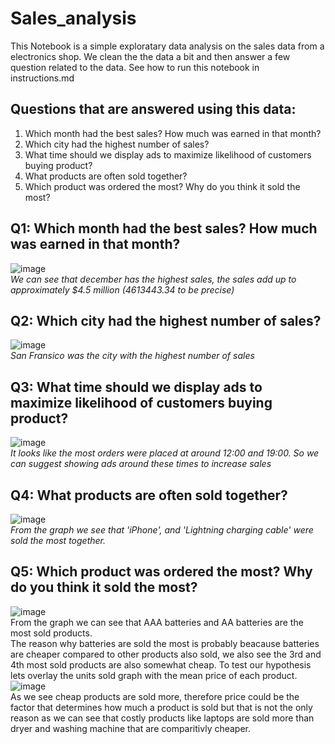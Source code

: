 # Sales_analysis
This Notebook is a simple exploratary data analysis on the sales data from a electronics shop. We clean the the data a bit and then answer a few question related to the data. See how to run this notebook in instructions.md

## Questions that are answered using this data:
1. Which month had the best sales? How much was earned in that month?
2. Which city had the highest number of sales?
3. What time should we display ads to maximize likelihood of customers buying product?
4. What products are often sold together?
5. Which product was ordered the most? Why do you think it sold the most?

## Q1: Which month had the best sales? How much was earned in that month?
![image](https://user-images.githubusercontent.com/41267142/227176585-957f6bf7-ee88-4524-ab2d-9facd00b7ba4.png)<br>
_We can see that december has the highest sales, the sales add up to approximately $4.5 million (4613443.34 to be precise)_

## Q2: Which city had the highest number of sales?
![image](https://user-images.githubusercontent.com/41267142/227176983-48cfd129-5e83-45bb-b7cd-431ab4de3674.png)<br>
_San Fransico was the city with the highest number of sales_

## Q3: What time should we display ads to maximize likelihood of customers buying product?
![image](https://user-images.githubusercontent.com/41267142/227177375-1dcac7b8-cba0-4bd0-84c7-52f58c7744e2.png)<br>
_It looks like the most orders were placed at around 12:00 and 19:00. So we can suggest showing ads around these times to increase sales_

## Q4: What products are often sold together?
![image](https://user-images.githubusercontent.com/41267142/227177592-092f5d45-3536-4581-bd09-9bddc02a8b31.png)<br>
_From the graph we see that 'iPhone', and 'Lightning charging cable' were sold the most together._

## Q5: Which product was ordered the most? Why do you think it sold the most?
![image](https://user-images.githubusercontent.com/41267142/227175878-c063ba87-d447-48c6-96ea-3d4b2c82a916.png)<br>
From the graph we can see that AAA batteries and AA batteries are the most sold products.<br>
The reason why batteries are sold the most is probably beacause batteries are cheaper compared to other products also sold, we also see the 3rd and 4th most sold products are also somewhat cheap. To test our hypothesis lets overlay the units sold graph with the mean price of each product.<br>
![image](https://user-images.githubusercontent.com/41267142/227176357-f2d4ee42-f480-4072-b49f-2657b1decbea.png)<br>
As we see cheap products are sold more, therefore price could be the factor that determines how much a product is sold but that is not the only reason as we can see that costly products like laptops are sold more than dryer and washing machine that are comparitivly cheaper.
